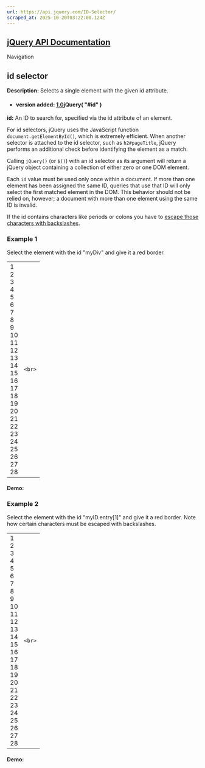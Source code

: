 ```yaml
---
url: https://api.jquery.com/ID-Selector/
scraped_at: 2025-10-20T03:22:00.124Z
---
```


## [jQuery API Documentation](https://jquery.com/ "jQuery API Documentation")

Navigation

## id selector

**Description:** Selects a single element with the given id attribute.

- #### version added: [1.0](https://api.jquery.com/category/version/1.0/)jQuery( "\#id" )


**id:** An ID to search for, specified via the id attribute of an element.


For id selectors, jQuery uses the JavaScript function `document.getElementById()`, which is extremely efficient. When another selector is attached to the id selector, such as `h2#pageTitle`, jQuery performs an additional check before identifying the element as a match.

Calling `jQuery()` (or `$()`) with an id selector as its argument will return a jQuery object containing a collection of either zero or one DOM element.

Each `id` value must be used only once within a document. If more than one element has been assigned the same ID, queries that use that ID will only select the first matched element in the DOM. This behavior should not be relied on, however; a document with more than one element using the same ID is invalid.

If the id contains characters like periods or colons you have to [escape those characters with backslashes](https://learn.jquery.com/using-jquery-core/faq/how-do-i-select-an-element-by-an-id-that-has-characters-used-in-css-notation/).

### Example 1

Select the element with the id "myDiv" and give it a red border.

|     |     |
| --- | --- |
| 1<br>2<br>3<br>4<br>5<br>6<br>7<br>8<br>9<br>10<br>11<br>12<br>13<br>14<br>15<br>16<br>17<br>18<br>19<br>20<br>21<br>22<br>23<br>24<br>25<br>26<br>27<br>28 | ```<br>``` |

#### Demo:

### Example 2

Select the element with the id "myID.entry\[1\]" and give it a red border. Note how certain characters must be escaped with backslashes.

|     |     |
| --- | --- |
| 1<br>2<br>3<br>4<br>5<br>6<br>7<br>8<br>9<br>10<br>11<br>12<br>13<br>14<br>15<br>16<br>17<br>18<br>19<br>20<br>21<br>22<br>23<br>24<br>25<br>26<br>27<br>28 | ```<br>``` |

#### Demo: